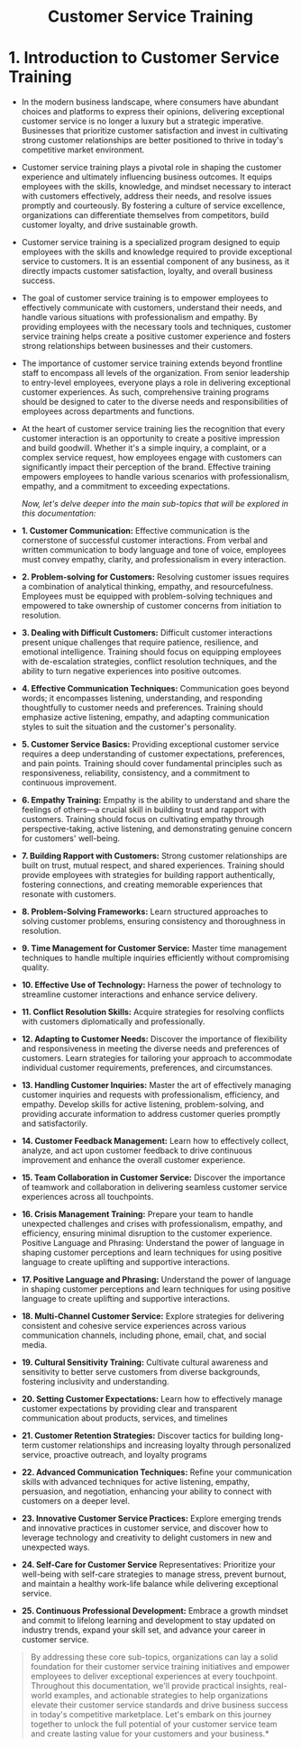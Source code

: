 <h1><p align="center">
     <b>Customer Service Training</b>
     </p>
  </h1>
 
<div style="page-break-after: always;"></div>

# **1. Introduction to Customer Service Training**

- In the modern business landscape, where consumers have abundant choices and platforms to express their opinions, delivering exceptional customer service is no longer a luxury but a strategic imperative. Businesses that prioritize customer satisfaction and invest in cultivating strong customer relationships are better positioned to thrive in today's competitive market environment.


- Customer service training plays a pivotal role in shaping the customer experience and ultimately influencing business outcomes. It equips employees with the skills, knowledge, and mindset necessary to interact with customers effectively, address their needs, and resolve issues promptly and courteously. By fostering a culture of service excellence, organizations can differentiate themselves from competitors, build customer loyalty, and drive sustainable growth.

- Customer service training is a specialized program designed to equip employees with the skills and knowledge required to provide exceptional service to customers. It is an essential component of any business, as it directly impacts customer satisfaction, loyalty, and overall business success.

- The goal of customer service training is to empower employees to effectively communicate with customers, understand their needs, and handle various situations with professionalism and empathy. By providing employees with the necessary tools and techniques, customer service training helps create a positive customer experience and fosters strong relationships between businesses and their customers.

- The importance of customer service training extends beyond frontline staff to encompass all levels of the organization. From senior leadership to entry-level employees, everyone plays a role in delivering exceptional customer experiences. As such, comprehensive training programs should be designed to cater to the diverse needs and responsibilities of employees across departments and functions.

- At the heart of customer service training lies the recognition that every customer interaction is an opportunity to create a positive impression and build goodwill. Whether it's a simple inquiry, a complaint, or a complex service request, how employees engage with customers can significantly impact their perception of the brand. Effective training empowers employees to handle various scenarios with professionalism, empathy, and a commitment to exceeding expectations.

  *Now, let's delve deeper into the main sub-topics that will be explored in this documentation:*

- **1. Customer Communication:** Effective communication is the cornerstone of successful customer interactions. From verbal and written communication to body language and tone of voice, employees must convey empathy, clarity, and professionalism in every interaction.

- **2. Problem-solving for Customers:** Resolving customer issues requires a combination of analytical thinking, empathy, and resourcefulness. Employees must be equipped with problem-solving techniques and empowered to take ownership of customer concerns from initiation to resolution.

- **3. Dealing with Difficult Customers:** Difficult customer interactions present unique challenges that require patience, resilience, and emotional intelligence. Training should focus on equipping employees with de-escalation strategies, conflict resolution techniques, and the ability to turn negative experiences into positive outcomes.

- **4. Effective Communication Techniques:** Communication goes beyond words; it encompasses listening, understanding, and responding thoughtfully to customer needs and preferences. Training should emphasize active listening, empathy, and adapting communication styles to suit the situation and the customer's personality.

- **5. Customer Service Basics:** Providing exceptional customer service requires a deep understanding of customer expectations, preferences, and pain points. Training should cover fundamental principles such as responsiveness, reliability, consistency, and a commitment to continuous improvement.

- **6. Empathy Training:** Empathy is the ability to understand and share the feelings of others—a crucial skill in building trust and rapport with customers. Training should focus on cultivating empathy through perspective-taking, active listening, and demonstrating genuine concern for customers' well-being.

- **7. Building Rapport with Customers:** Strong customer relationships are built on trust, mutual respect, and shared experiences. Training should provide employees with strategies for building rapport authentically, fostering connections, and creating memorable experiences that resonate with customers.
  
- **8. Problem-Solving Frameworks:** Learn structured approaches to solving customer problems, ensuring consistency and thoroughness in resolution.

- **9. Time Management for Customer Service:** Master time management techniques to handle multiple inquiries efficiently without compromising quality.

- **10. Effective Use of Technology:** Harness the power of technology to streamline customer interactions and enhance service delivery.

- **11. Conflict Resolution Skills:** Acquire strategies for resolving conflicts with customers diplomatically and professionally.

- **12. Adapting to Customer Needs:** Discover the importance of flexibility and responsiveness in meeting the diverse needs and preferences of customers. Learn strategies for tailoring your approach to accommodate individual customer requirements, preferences, and circumstances.

- **13. Handling Customer Inquiries:** Master the art of effectively managing customer inquiries and requests with professionalism, efficiency, and empathy. Develop skills for active listening, problem-solving, and providing accurate information to address customer queries promptly and satisfactorily.

- **14. Customer Feedback Management:** Learn how to effectively collect, analyze, and act upon customer feedback to drive continuous improvement and enhance the overall customer experience.

- **15. Team Collaboration in Customer Service:** Discover the importance of teamwork and collaboration in delivering seamless customer service experiences across all touchpoints.

- **16. Crisis Management Training:** Prepare your team to handle unexpected challenges and crises with professionalism, empathy, and efficiency, ensuring minimal disruption to the customer experience.
Positive Language and Phrasing: Understand the power of language in shaping customer perceptions and learn techniques for using positive language to create uplifting and supportive interactions.

- **17. Positive Language and Phrasing:** Understand the power of language in shaping customer perceptions and learn techniques for using positive language to create uplifting and supportive interactions.

- **18. Multi-Channel Customer Service:** Explore strategies for delivering consistent and cohesive service experiences across various communication channels, including phone, email, chat, and social media.

- **19. Cultural Sensitivity Training:** Cultivate cultural awareness and sensitivity to better serve customers from diverse backgrounds, fostering inclusivity and understanding.

- **20. Setting Customer Expectations:** Learn how to effectively manage customer expectations by providing clear and transparent communication about products, services, and timelines

- **21. Customer Retention Strategies:** Discover tactics for building long-term customer relationships and increasing loyalty through personalized service, proactive outreach, and loyalty programs

- **22. Advanced Communication Techniques:** Refine your communication skills with advanced techniques for active listening, empathy, persuasion, and negotiation, enhancing your ability to connect with customers on a deeper level.

- **23. Innovative Customer Service Practices:** Explore emerging trends and innovative practices in customer service, and discover how to leverage technology and creativity to delight customers in new and unexpected ways.

- **24. Self-Care for Customer Service** Representatives: Prioritize your well-being with self-care strategies to manage stress, prevent burnout, and maintain a healthy work-life balance while delivering exceptional service.

- **25. Continuous Professional Development:** Embrace a growth mindset and commit to lifelong learning and development to stay updated on industry trends, expand your skill set, and advance your career in customer service.

>By addressing these core sub-topics, organizations can lay a solid foundation for their customer service training initiatives and empower employees to deliver exceptional experiences at every touchpoint. Throughout this documentation, we'll provide practical insights, real-world examples, and actionable strategies to help organizations elevate their customer service standards and drive business success in today's competitive marketplace. Let's embark on this journey together to unlock the full potential of your customer service team and create lasting value for your customers and your business.*
